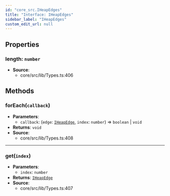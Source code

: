 ```yaml
---
id: "core_src.IHeapEdges"
title: "Interface: IHeapEdges"
sidebar_label: "IHeapEdges"
custom_edit_url: null
---
```


## Properties

### <a id="length" name="length"></a> **length**: `number`

 * **Source**:
    * core/src/lib/Types.ts:406

## Methods

### <a id="foreach"></a>**forEach**(`callback`)

 * **Parameters**:
    * `callback`: (`edge`: [`IHeapEdge`](core_src.IHeapEdge.md), `index`: `number`) => `boolean` \| `void`
 * **Returns**: `void`
 * **Source**:
    * core/src/lib/Types.ts:408

___

### <a id="get"></a>**get**(`index`)

 * **Parameters**:
    * `index`: `number`
 * **Returns**: [`IHeapEdge`](core_src.IHeapEdge.md)
 * **Source**:
    * core/src/lib/Types.ts:407
